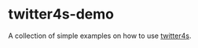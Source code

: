 # twitter4s-demo
A collection of simple examples on how to use [twitter4s](https://github.com/DanielaSfregola/twitter4s).

